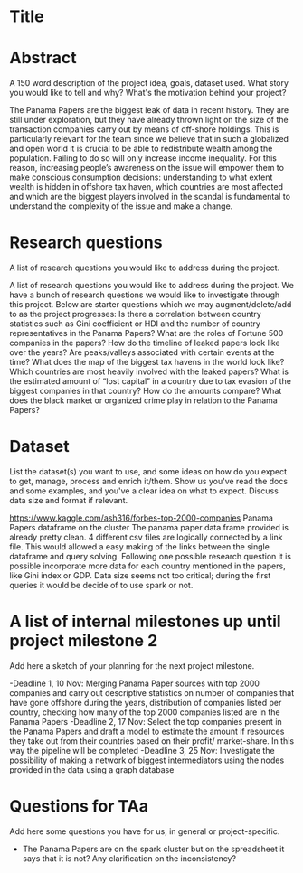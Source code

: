 # Title

# Abstract
A 150 word description of the project idea, goals, dataset used. What story you would like to tell and why? What's the motivation behind your project?

The Panama Papers are the biggest leak of data in recent history. They are still under exploration, but they have already thrown light on the size of the transaction companies carry out by means of off-shore holdings. This is particularly relevant for the team since we believe that in such a globalized and open world it is crucial to be able to redistribute wealth among the population. Failing to do so will only increase income inequality. For this reason, increasing people’s awareness on the issue will empower them to make conscious consumption decisions: understanding to what extent wealth is hidden in offshore tax haven, which countries are most affected and which are the biggest players involved in the scandal is fundamental to understand the complexity of the issue and make a change. 


# Research questions
A list of research questions you would like to address during the project. 

A list of research questions you would like to address during the project.
We have a bunch of research questions we would like to investigate through this project. Below are starter questions which we may augment/delete/add to as the project progresses:
Is there a correlation between country statistics such as Gini coefficient or HDI and the number of country representatives in the Panama Papers?
What are the roles of Fortune 500 companies in the papers?
How do the timeline of leaked papers look like over the years? Are peaks/valleys associated with certain events at the time?
What does the map of the biggest tax havens in the world look like?
Which countries are most heavily involved with the leaked papers?
What is the estimated amount of “lost capital” in a country due to tax evasion of the biggest companies in that country? How do the amounts compare?
What does the black market or organized crime play in relation to the Panama Papers?


# Dataset
List the dataset(s) you want to use, and some ideas on how do you expect to get, manage, process and enrich it/them. Show us you've read the docs and some examples, and you've a clear idea on what to expect. Discuss data size and format if relevant.

https://www.kaggle.com/ash316/forbes-top-2000-companies
Panama Papers dataframe on the cluster
The panama paper data frame provided is already pretty clean. 4 different csv files are logically connected by a link file. This would allowed a easy making of the links between the single dataframe and query solving. Following one possible research question it is possible incorporate more data for each country mentioned in the papers, like Gini index or GDP. Data size seems not too critical; during the first queries it would be decide of to use spark or not.


# A list of internal milestones up until project milestone 2
Add here a sketch of your planning for the next project milestone.

-Deadline 1, 10 Nov: Merging Panama Paper sources with top 2000 companies and carry out descriptive statistics on number of companies that have gone offshore during the years, distribution of companies listed per country, checking how many of the top 2000 companies listed are in the Panama Papers
-Deadline 2, 17 Nov: Select the top companies present in the Panama Papers and draft a model to estimate the amount if resources they take out from their countries based on their profit/ market-share. In this way the pipeline will be completed
-Deadline 3, 25 Nov: Investigate the possibility of making a network of biggest intermediators using the nodes provided in the data using a graph database


# Questions for TAa
Add here some questions you have for us, in general or project-specific.

- The Panama Papers are on the spark cluster but on the spreadsheet it says that it is not? Any clarification on the inconsistency? 



